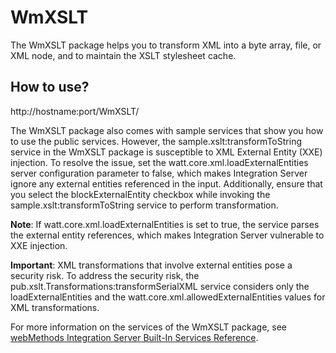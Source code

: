 # WmXSLT

The WmXSLT package helps you to transform XML into a byte array, file, or 
XML node, and to maintain the XSLT stylesheet cache. 

## How to use?

http://hostname:port/WmXSLT/

The WmXSLT package also comes with sample services that show you how to use the 
public services. However, the sample.xslt:transformToString service in the 
WmXSLT package is susceptible to XML External Entity (XXE) injection.
To resolve the issue, set the watt.core.xml.loadExternalEntities
server configuration parameter to false, which makes Integration Server ignore 
any external entities referenced in the input.
Additionally, ensure that you select the blockExternalEntity checkbox while 
invoking the sample.xslt:transformToString service to perform transformation.

**Note**: If watt.core.xml.loadExternalEntities is set to true, the service parses 
the external entity references, which makes Integration Server vulnerable to 
XXE injection.

**Important**:
XML transformations that involve external entities pose a security risk.
To address the security risk, the pub.xslt.Transformations:transformSerialXML 
service considers only the loadExternalEntities and the watt.core.xml.allowedExternalEntities
values for XML transformations.

For more information on the services of the WmXSLT package, see [webMethods Integration Server Built-In Services Reference](https://documentation.softwareag.com/webmethods/integration_server/pie10-15/webhelp/pie-webhelp/#page/pie-webhelp%2FXSLT%2520folder2.html%23).
